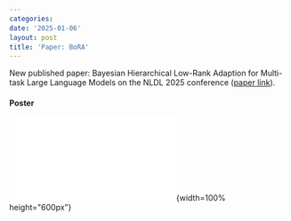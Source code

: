 ```yaml
---
categories:
date: '2025-01-06'
layout: post
title: 'Paper: BoRA'
---
```

New published paper: Bayesian Hierarchical Low-Rank Adaption for Multi-task Large Language Models on the NLDL 2025 conference ([paper link](https://arxiv.org/pdf/2407.15857)).


#### Poster

![](bora-poster.pdf){width=100% height="600px"}